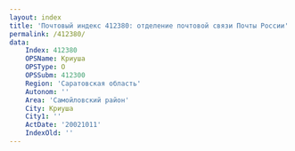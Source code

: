 ```yaml
---
layout: index
title: 'Почтовый индекс 412380: отделение почтовой связи Почты России'
permalink: /412380/
data:
    Index: 412380
    OPSName: Криуша
    OPSType: О
    OPSSubm: 412300
    Region: 'Саратовская область'
    Autonom: ''
    Area: 'Самойловский район'
    City: Криуша
    City1: ''
    ActDate: '20021011'
    IndexOld: ''
---
```

